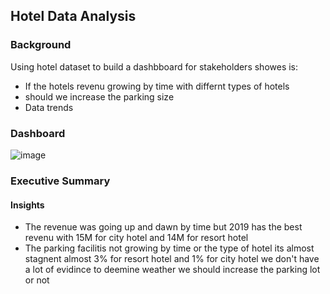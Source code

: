 ## Hotel Data Analysis
### Background
Using hotel dataset to build a dashbboard for stakeholders showes is:
- If the hotels revenu growing by time with differnt types of hotels
- should we increase the parking size
- Data trends
### Dashboard
![image](https://github.com/faiza333/Data-Science-Projects/assets/68142873/8c185de6-8d73-42c1-9c76-615d3721e012)

### Executive Summary
#### Insights
- The revenue was going up and dawn by time but 2019 has the best revenu with 15M for city hotel and 14M for resort hotel
- The parking facilitis not growing by time or the type of hotel its almost stagnent almost 3% for resort hotel and 1% for city hotel
  we don't have a lot of evidince to deemine weather we should increase the parking lot or not
